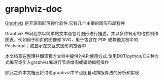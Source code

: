 # graphviz-doc

[Graphviz](https://graphviz.org/) 是开源图形可视化软件,它有几个主要的图形布局程序

Graphviz 布局程序以简单的文本语言对图形进行描述，并以多种有用的格式制作图表，例如用于网页的图像和 SVG，用于包含在 PDF 或其他文档中的 Postscript；或显示在交互式图形浏览器中

本文档意在整理并翻译官方文档中提供的API使用方式,使用DOT/python/C三种方式编写或引入graphviz库进行节点绘图或辅助编程操作

除此之外本文档还将讨论graphviz中节点图自动排版算法的分析和实现